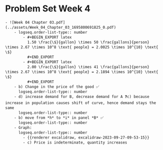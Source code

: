 # Problem Set Week 4
	- ![Week 04 Chapter 03.pdf](../assets/Week_04_Chapter_03_1695800691825_0.pdf)
		- logseq.order-list-type:: number
			- #+BEGIN_EXPORT latex
			  1.50 \frac{\$}{gallon} \times 50 \frac{gallons}{person} \times 2.67 \times 10^8 \text{ people} = 2.0025 \times 10^{10} \text{ \$}
			  #+END_EXPORT
			- #+BEGIN_EXPORT latex
			  2.00 \frac{\$}{gallon} \times 41 \frac{gallons}{person} \times 2.67 \times 10^8 \text{ people} = 2.1894 \times 10^{10} \text{ \$}
			  #+END_EXPORT
		- b) Change in the price of the good ✅
		  logseq.order-list-type:: number
		- d) increase demand for B, decrease demand for A ❓c) because increase in population causes shift of curve, hence demand stays the same
		  logseq.order-list-type:: number
		- b) move from *h* to *i* in panel *B* ✅
		  logseq.order-list-type:: number
		- Graph:
		  logseq.order-list-type:: number
			- {{renderer excalidraw, excalidraw-2023-09-27-09-53-15}}
			- c) Price is indeterminate, quantity increases